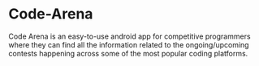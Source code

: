 # Code-Arena
Code Arena is an easy-to-use android app for competitive programmers where they can find all the
information related to the ongoing/upcoming contests happening across some of the most popular coding
platforms.
